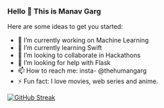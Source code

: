 ### Hello 👋 This is Manav Garg

Here are some ideas to get you started:

- 🔭 I’m currently working on Machine Learning
- 🌱 I’m currently learning Swift
- 👯 I’m looking to collaborate in Hackathons
- 🤔 I’m looking for help with Flask
- 📫 How to reach me: insta- @thehumangarg
- ⚡ Fun fact: I love movies, web series and anime.



[![GitHub Streak](http://github-readme-streak-stats.herokuapp.com?user=thehumangarg&theme=radical&date_format=M%20j%5B%2C%20Y%5D)](https://git.io/streak-stats)

<!--[![Anurag's github stats](https://github-readme-stats.vercel.app/api?username=thehumangarg&theme=radical)](https://github.com/anuraghazra/github-readme-stats)-->
